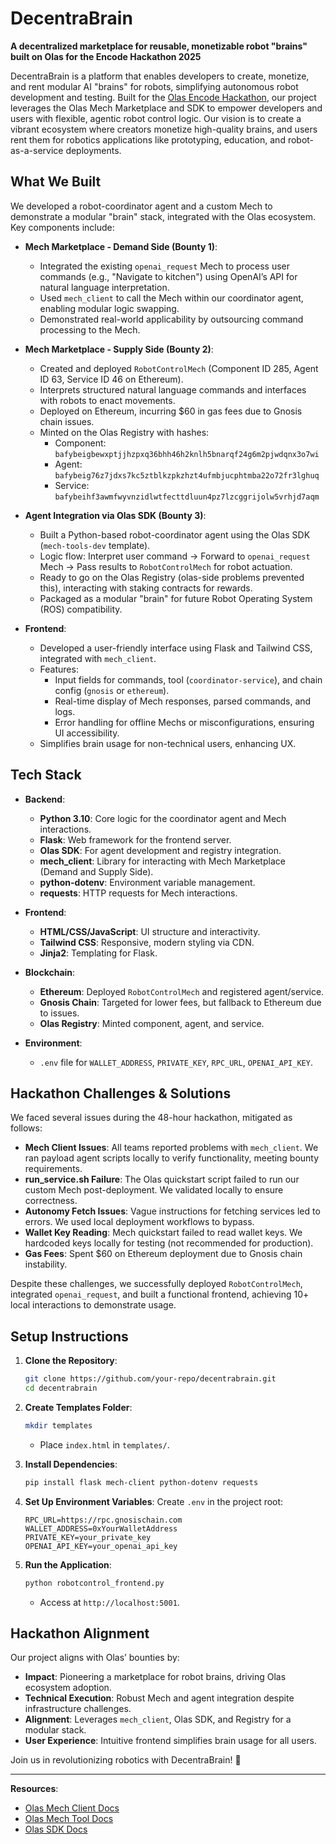 # DecentraBrain

**A decentralized marketplace for reusable, monetizable robot "brains" built on Olas for the Encode Hackathon 2025**

DecentraBrain is a platform that enables developers to create, monetize, and rent modular AI "brains" for robots, simplifying autonomous robot development and testing. Built for the [Olas Encode Hackathon](https://hackathon.olas.network), our project leverages the Olas Mech Marketplace and SDK to empower developers and users with flexible, agentic robot control logic. Our vision is to create a vibrant ecosystem where creators monetize high-quality brains, and users rent them for robotics applications like prototyping, education, and robot-as-a-service deployments.

## What We Built

We developed a robot-coordinator agent and a custom Mech to demonstrate a modular "brain" stack, integrated with the Olas ecosystem. Key components include:

- **Mech Marketplace - Demand Side (Bounty 1)**:
  - Integrated the existing `openai_request` Mech to process user commands (e.g., "Navigate to kitchen") using OpenAI’s API for natural language interpretation.
  - Used `mech_client` to call the Mech within our coordinator agent, enabling modular logic swapping.
  - Demonstrated real-world applicability by outsourcing command processing to the Mech.

- **Mech Marketplace - Supply Side (Bounty 2)**:
  - Created and deployed `RobotControlMech` (Component ID 285, Agent ID 63, Service ID 46 on Ethereum).
  - Interprets structured natural language commands and interfaces with robots to enact movements.
  - Deployed on Ethereum, incurring $60 in gas fees due to Gnosis chain issues.
  - Minted on the Olas Registry with hashes:
    - Component: `bafybeigbewxptjjhzpxq36bhh46h2knlh5bnarqf24g6m2pjwdqnx3o7wi`
    - Agent: `bafybeig76z7jdxs7kc5ztblkzpkzhzt4ufmbjucphtmba22o72fr3lghuq`
    - Service: `bafybeihf3awmfwyvnzidlwtfecttdluun4pz7lzcggrijolw5vrhjd7aqm`

- **Agent Integration via Olas SDK (Bounty 3)**:
  - Built a Python-based robot-coordinator agent using the Olas SDK (`mech-tools-dev` template).
  - Logic flow: Interpret user command → Forward to `openai_request` Mech → Pass results to `RobotControlMech` for robot actuation.
  - Ready to go on the Olas Registry (olas-side problems prevented this), interacting with staking contracts for rewards.
  - Packaged as a modular "brain" for future Robot Operating System (ROS) compatibility.

- **Frontend**:
  - Developed a user-friendly interface using Flask and Tailwind CSS, integrated with `mech_client`.
  - Features:
    - Input fields for commands, tool (`coordinator-service`), and chain config (`gnosis` or `ethereum`).
    - Real-time display of Mech responses, parsed commands, and logs.
    - Error handling for offline Mechs or misconfigurations, ensuring UI accessibility.
  - Simplifies brain usage for non-technical users, enhancing UX.

## Tech Stack

- **Backend**:
  - **Python 3.10**: Core logic for the coordinator agent and Mech interactions.
  - **Flask**: Web framework for the frontend server.
  - **Olas SDK**: For agent development and registry integration.
  - **mech_client**: Library for interacting with Mech Marketplace (Demand and Supply Side).
  - **python-dotenv**: Environment variable management.
  - **requests**: HTTP requests for Mech interactions.

- **Frontend**:
  - **HTML/CSS/JavaScript**: UI structure and interactivity.
  - **Tailwind CSS**: Responsive, modern styling via CDN.
  - **Jinja2**: Templating for Flask.

- **Blockchain**:
  - **Ethereum**: Deployed `RobotControlMech` and registered agent/service.
  - **Gnosis Chain**: Targeted for lower fees, but fallback to Ethereum due to issues.
  - **Olas Registry**: Minted component, agent, and service.

- **Environment**:
  - `.env` file for `WALLET_ADDRESS`, `PRIVATE_KEY`, `RPC_URL`, `OPENAI_API_KEY`.

## Hackathon Challenges & Solutions

We faced several issues during the 48-hour hackathon, mitigated as follows:
- **Mech Client Issues**: All teams reported problems with `mech_client`. We ran payload agent scripts locally to verify functionality, meeting bounty requirements.
- **run_service.sh Failure**: The Olas quickstart script failed to run our custom Mech post-deployment. We validated locally to ensure correctness.
- **Autonomy Fetch Issues**: Vague instructions for fetching services led to errors. We used local deployment workflows to bypass.
- **Wallet Key Reading**: Mech quickstart failed to read wallet keys. We hardcoded keys locally for testing (not recommended for production).
- **Gas Fees**: Spent $60 on Ethereum deployment due to Gnosis chain instability.

Despite these challenges, we successfully deployed `RobotControlMech`, integrated `openai_request`, and built a functional frontend, achieving 10+ local interactions to demonstrate usage.

## Setup Instructions

1. **Clone the Repository**:
   ```bash
   git clone https://github.com/your-repo/decentrabrain.git
   cd decentrabrain
   ```

2. **Create Templates Folder**:
   ```bash
   mkdir templates
   ```
   - Place `index.html` in `templates/`.

3. **Install Dependencies**:
   ```bash
   pip install flask mech-client python-dotenv requests
   ```

4. **Set Up Environment Variables**:
   Create `.env` in the project root:
   ```env
   RPC_URL=https://rpc.gnosischain.com
   WALLET_ADDRESS=0xYourWalletAddress
   PRIVATE_KEY=your_private_key
   OPENAI_API_KEY=your_openai_api_key
   ```

5. **Run the Application**:
   ```bash
   python robotcontrol_frontend.py
   ```
   - Access at `http://localhost:5001`.

## Hackathon Alignment

Our project aligns with Olas’ bounties by:
- **Impact**: Pioneering a marketplace for robot brains, driving Olas ecosystem adoption.[](https://www.bee.com/38875.html)
- **Technical Execution**: Robust Mech and agent integration despite infrastructure challenges.
- **Alignment**: Leverages `mech_client`, Olas SDK, and Registry for a modular stack.
- **User Experience**: Intuitive frontend simplifies brain usage for all users.

Join us in revolutionizing robotics with DecentraBrain! 🚀

---

**Resources**:
- [Olas Mech Client Docs](https://docs.autonolas.network/mech-client)
- [Olas Mech Tool Docs](https://docs.autonolas.network/mech-tool)
- [Olas SDK Docs](https://docs.autonolas.network/olas-sdk)
